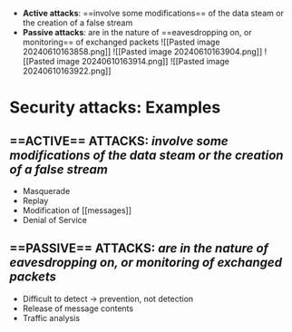 - **Active attacks**: ==involve some modifications== of the data steam or the creation of a false stream 
- **Passive attacks**: are in the nature of ==eavesdropping on, or monitoring== of exchanged packets
![[Pasted image 20240610163858.png]]
![[Pasted image 20240610163904.png]]
![[Pasted image 20240610163914.png]]
![[Pasted image 20240610163922.png]]

# Security attacks: Examples
## ==ACTIVE== ATTACKS: *involve some modifications of the data steam or the creation of a false stream*
- Masquerade
- Replay
- Modification of [[messages]]
- Denial of Service

## ==PASSIVE== ATTACKS: *are in the nature of eavesdropping on, or monitoring of exchanged packets*
- Difficult to detect -> prevention, not detection
- Release of message contents
- Traffic analysis

